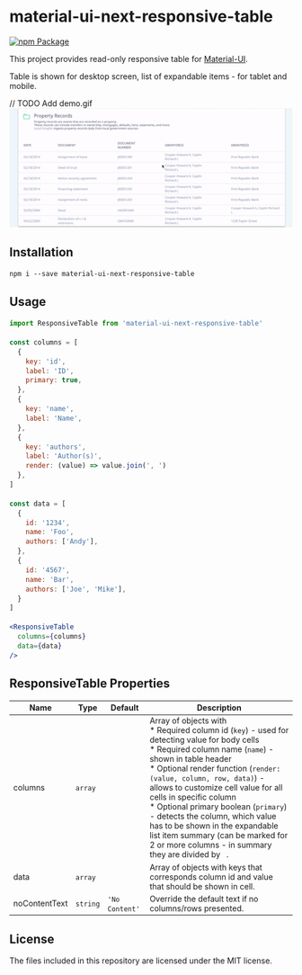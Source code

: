 # material-ui-next-responsive-table
[![npm Package](https://img.shields.io/npm/v/material-ui-next-responsive-table.svg)](https://www.npmjs.com/package/material-ui-next-responsive-table)

This project provides read-only responsive table for [Material-UI][material-ui].

Table is shown for desktop screen, list of expandable items - for tablet and mobile.

// TODO Add demo.gif
![Demo](demo.gif)

## Installation
```
npm i --save material-ui-next-responsive-table
```

## Usage

```jsx
import ResponsiveTable from 'material-ui-next-responsive-table'

const columns = [
  {
    key: 'id',
    label: 'ID',
    primary: true,
  },
  {
    key: 'name',
    label: 'Name',
  },
  {
    key: 'authors',
    label: 'Author(s)',
    render: (value) => value.join(', ')
  },
]

const data = [
  {
    id: '1234',
    name: 'Foo',
    authors: ['Andy'],
  },
  {
    id: '4567',
    name: 'Bar',
    authors: ['Joe', 'Mike'],
  }
]

<ResponsiveTable
  columns={columns}
  data={data}
/>
```

## ResponsiveTable Properties
| Name              | Type      | Default        | Description                                            |
| ----------------- | --------- | -------------- | ------------------------------------------------------ |
| columns           | `array`   |                | Array of objects with <br/> * Required column id (`key`) - used for detecting value for body cells <br/> * Required column name (`name`) - shown in table header <br/> * Optional render function (`render: (value, column, row, data)`) - allows to customize cell value for all cells in specific column <br/> * Optional primary boolean (`primary`) - detects the column, which value has to be shown in the expandable list item summary (can be marked for 2 or more columns - in summary they are divided by ` `.|
| data              | `array`   |                | Array of objects with keys that corresponds column id and value that should be shown in cell.|
| noContentText     | `string`  | `'No Content'` | Override the default text if no columns/rows presented.|

## License
The files included in this repository are licensed under the MIT license.

[material-ui]: https://material-ui-next.com/